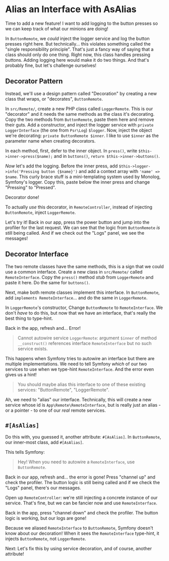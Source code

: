 # Alias an Interface with AsAlias

Time to add a new feature! I want to add logging to the button presses so
we can keep track of what our minions are doing!

In `ButtonRemote`, we *could* inject the logger service and log the button
presses right here. But technically... this violates something called the
"single responsibility principle". That's just a fancy way of saying that
a class should only do one thing. Right now, this class handles
pressing buttons. Adding logging here would make it do two things. And that's
probably fine, but let's challenge ourselves!

## Decorator Pattern

Instead, we'll use a design pattern called "Decoration" by
creating a new class that wraps, or "decorates", `ButtonRemote`.

In `src/Remote/`, create a new PHP class called `LoggerRemote`. This is our
"decorator" and it needs the same methods as the class it's decorating. 
Copy the two methods from `ButtonRemote`, paste them here and remove their guts.
Add a constructor, and inject the logger service with
`private LoggerInterface` (the one from `Psr\Log`) `$logger`. Now, inject the
object we're decorating: `private ButtonRemote $inner`. I like to use `$inner`
as the parameter name when creating decorators.

In each method, first, defer to the inner object. In `press()`, write
`$this->inner->press($name);` and in `buttons()`, `return $this->inner->buttons()`.

*Now* let's add the logging. Before the inner press, add
`$this->logger->info('Pressing button {$name}')` and add a context array
with `'name' => $name`. This curly brace stuff is a mini-templating system
used by Monolog, Symfony's logger. Copy this, paste below the inner press
and change "Pressing" to "Pressed".

Decorator done!

To actually *use* this decorator, in `RemoteController`, instead of injecting `ButtonRemote`,
inject `LoggerRemote`.

Let's try it! Back in our app, press the power button and jump into the profiler
for the last request. We can see that the logic from `ButtonRemote` *is* still being
called. And if we check out the "Logs" panel, we see the messages!

## Decorator Interface

The two remote classes have the same methods, this is a sign that
we could use a common interface. Create a new class in `src/Remote/` called `RemoteInterface`.
Copy the `press()` method *stub* from `LoggerRemote` and paste it here.
Do the same for `buttons()`.

Next, make both remote classes implement this interface. In `ButtonRemote`, add
`implements RemoteInterface`... and do the same in `LoggerRemote`.

In `LoggerRemote`'s constructor, Change `ButtonRemote` to `RemoteInterface`. We
don't *have* to do this, but now that we have an interface, that's really the
best thing to type-hint.

Back in the app, refresh and... Error!

> Cannot autowire service `LoggerRemote`: argument `$inner` of method `__construct()`
> references interface `RemoteInterface` but no such service exists.

This happens when Symfony tries to autowire an interface but there are multiple
implementations. We need to tell Symfony *which* of our two services to use when we
type-hint `RemoteInterface`. And the error even gives us a hint!

> You should maybe alias this interface to one of these existing services:
> "ButtonRemote", "LoggerRemote".

Ah, we need to "alias" our interface. Technically, this will create a new service
whose id is `App\Remote\RemoteInterface`, but is really just an alias - or a pointer -
to one of our *real* remote services. 

## `#[AsAlias]`

Do this with, you guessed it, another attribute: `#[AsAlias]`. In `ButtonRemote`,
our inner-most class, add `#[AsAlias]`.

This tells Symfony:

> Hey! When you need to autowire a `RemoteInterface`, use `ButtonRemote`.

Back in our app, refresh and... the error is gone! Press "channel up" and check
the profiler. The button logic is still being called and if we check the "Logs" panel,
there's our messages.

Open up `RemoteController`: we're still injecting a concrete instance of our
service. That's fine, but we can be fancier now and use `RemoteInterface`.

Back in the app, press "channel down" and check the profiler. The button logic
is working, but our logs are gone!

Because we aliased `RemoteInterface` to `ButtonRemote`, Symfony doesn't know about
our decoration! When it sees the `RemoteInterface` type-hint, it injects `ButtonRemote`,
not `LoggerRemote`.

Next: Let's fix this by using service decoration, and of course, another attribute!

